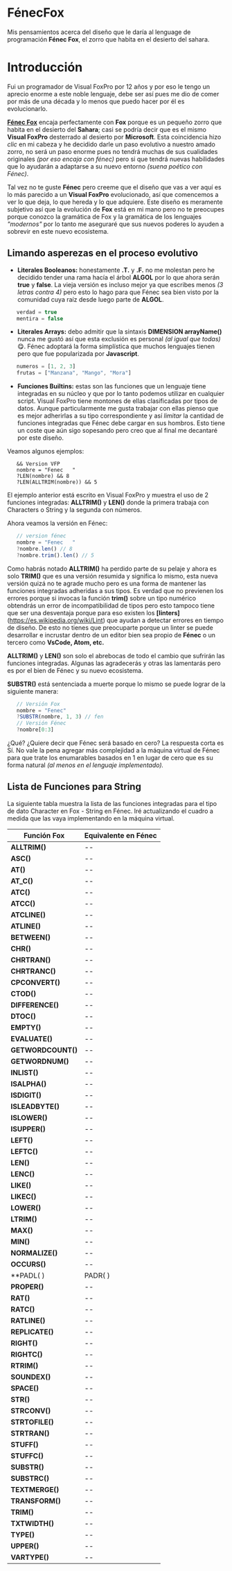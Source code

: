 # FénecFox
Mis pensamientos acerca del diseño que le daría al lenguage de programación **Fénec Fox**, el zorro que habita en el desierto del sahara.

# Introducción
Fui un programador de Visual FoxPro por 12 años y por eso le tengo un aprecio enorme a este noble lenguaje, debe ser así pues me dio de comer por más de una década y lo menos que puedo hacer por él es evolucionarlo.

[**Fénec Fox**](https://es.wikipedia.org/wiki/Vulpes_zerda) encaja perfectamente con **Fox** porque es un pequeño zorro que habita en el desierto del **Sahara**; casi se podría decir que es el mismo **Visual FoxPro** desterrado al desierto por **Microsoft**. Esta coincidencia hizo *clic* en mi cabeza y he decidido darle un paso evolutivo a nuestro amado zorro, no será un paso enorme pues no tendrá muchas de sus cualidades originales *(por eso encaja con fénec)* pero si que tendrá nuevas habilidades que lo ayudarán a adaptarse a su nuevo entorno *(suena poético con Fénec)*.

Tal vez no te guste **Fénec** pero creeme que el diseño que vas a ver aquí es lo más parecido a un **Visual FoxPro** evolucionado, así que comencemos a ver lo que deja, lo que hereda y lo que adquiere. Este diseño es meramente subjetivo así que la evolución de **Fox** está en mi mano pero no te preocupes porque conozco la gramática de Fox y la gramática de los lenguajes *"modernos"* por lo tanto me aseguraré que sus nuevos poderes lo ayuden a sobrevir en este nuevo ecosistema.


## Limando asperezas en el proceso evolutivo

- **Literales Booleanos:** honestamente **.T.** y **.F.** no me molestan pero he decidido tender una rama hacía el árbol **ALGOL** por lo que ahora serán **true** y **false**. La vieja versión es incluso mejor ya que escribes menos *(3 letras contra 4)* pero esto lo hago para que Fénec sea bien visto por la comunidad cuya raíz desde luego parte de **ALGOL**.
```Javascript
   verdad = true
   mentira = false
```
- **Literales Arrays:** debo admitir que la sintaxis **DIMENSION arrayName()** nunca me gustó así que esta exclusión es personal *(al igual que todas)* 😋. Fénec adoptará la forma simplística que muchos lenguajes tienen pero que fue popularizada por **Javascript**.

```Javascript
   numeros = [1, 2, 3]
   frutas = ["Manzana", "Mango", "Mora"]
```
- **Funciones Builtins:** estas son las funciones que un lenguaje tiene integradas en su núcleo y que por lo tanto podemos utilizar en cualquier script. Visual FoxPro tiene montones de ellas clasificadas por tipos de datos. Aunque particularmente me gusta trabajar con ellas pienso que es mejor adherirlas a su tipo correspondiente y así *limitar* la cantidad de funciones integradas que Fénec debe cargar en sus hombros. Esto tiene un coste que aún sigo sopesando pero creo que al final me decantaré por este diseño. 

Veamos algunos ejemplos:
```xBase
   && Version VFP
   nombre = "Fenec   "
   ?LEN(nombre) && 8
   ?LEN(ALLTRIM(nombre)) && 5
```
El ejemplo anterior está escrito en Visual FoxPro y muestra el uso de 2 funciones integradas: **ALLTRIM()** y **LEN()** donde la primera trabaja con Characters o String y la segunda con números.

Ahora veamos la versión en Fénec:
```Javascript
   // version fénec
   nombre = "Fenec   "
   ?nombre.len() // 8
   ?nombre.trim().len() // 5
```
Como habrás notado **ALLTRIM()** ha perdido parte de su pelaje y ahora es solo **TRIM()** que es una versión resumida y significa lo mismo, esta nueva versión quizá no te agrade mucho pero es una forma de mantener las funciones integradas adheridas a sus tipos. Es verdad que no previenen los errores porque si invocas la función **trim()** sobre un tipo numérico obtendrás un error de incompatibilidad de tipos pero esto tampoco tiene que ser una desventaja porque para eso existen los **[linters]**(https://es.wikipedia.org/wiki/Lint) que ayudan a detectar errores en tiempo de diseño. De esto no tienes que preocuparte porque un linter se puede desarrollar e incrustar dentro de un editor bien sea propio de **Fénec** o un tercero como **VsCode, Atom, etc.**

**ALLTRIM()** y **LEN()** son solo el abrebocas de todo el cambio que sufrirán las funciones integradas. Algunas las agradecerás y otras las lamentarás pero es por el bien de Fénec y su nuevo ecosistema.

**SUBSTR()** está sentenciada a muerte porque lo mismo se puede lograr de la siguiente manera:
```Javascript
   // Versión Fox
   nombre = "Fenec"
   ?SUBSTR(nombre, 1, 3) // fen
   // Versión Fénec
   ?nombre[0:3]
```
¿Qué? ¿Quiere decir que Fénec será basado en cero? La respuesta corta es Sí. No vale la pena agregar más complejidad a la máquina virtual de Fénec para que trate los enumarables basados en 1 en lugar de cero que es su forma natural *(al menos en el lenguaje implementado).*

## Lista de Funciones para String
La siguiente tabla muestra la lista de las funciones integradas para el tipo de dato Character en Fox - String en Fénec. Iré actualizando el cuadro a medida que las vaya implementando en la máquina virtual.

| Función Fox | Equivalente en Fénec |
| ----------- | -------------------- |
| **ALLTRIM()** | -- |
| **ASC()** | -- |
| **AT()** | -- |
| **AT_C()** | -- |
| **ATC()** | -- |
| **ATCC()** | -- |
| **ATCLINE()** | -- |
| **ATLINE()** | -- |
| **BETWEEN()** | -- |
| **CHR()** | -- |
| **CHRTRAN()** | -- |
| **CHRTRANC()** | -- |
| **CPCONVERT()** | -- |
| **CTOD()** | -- |
| **DIFFERENCE()** | -- |
| **DTOC()** | -- |
| **EMPTY()** | -- |
| **EVALUATE()** | -- |
| **GETWORDCOUNT()** | -- |
| **GETWORDNUM()** | -- |
| **INLIST()** | -- |
| **ISALPHA()** | -- |
| **ISDIGIT()** | -- |
| **ISLEADBYTE()** | -- |
| **ISLOWER()** | -- |
| **ISUPPER()** | -- |
| **LEFT()** | -- |
| **LEFTC()** | -- |
| **LEN()** | -- |
| **LENC()** | -- |
| **LIKE()** | -- |
| **LIKEC()** | -- |
| **LOWER()** | -- |
| **LTRIM()** | -- |
| **MAX()** | -- |
| **MIN()** | -- |
| **NORMALIZE()** | -- |
| **OCCURS()** | -- |
| **PADL( ) | PADR( ) | PADC()** | -- |
| **PROPER()** | -- |
| **RAT()** | -- |
| **RATC()** | -- |
| **RATLINE()** | -- |
| **REPLICATE()** | -- |
| **RIGHT()** | -- |
| **RIGHTC()** | -- |
| **RTRIM()** | -- |
| **SOUNDEX()** | -- |
| **SPACE()** | -- |
| **STR()** | -- |
| **STRCONV()** | -- |
| **STRTOFILE()** | -- |
| **STRTRAN()** | -- |
| **STUFF()** | -- |
| **STUFFC()** | -- |
| **SUBSTR()** | -- |
| **SUBSTRC()** | -- |
| **TEXTMERGE()** | -- |
| **TRANSFORM()** | -- |
| **TRIM()** | -- |
| **TXTWIDTH()** | -- |
| **TYPE()** | -- |
| **UPPER()** | -- |
| **VARTYPE()** | -- |

